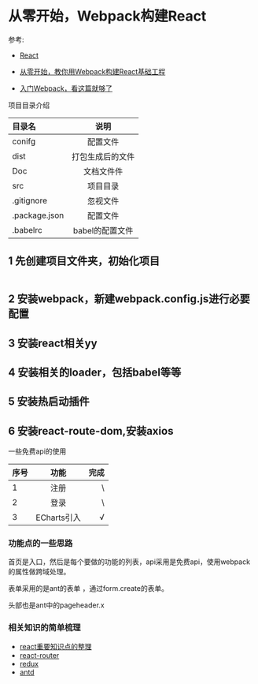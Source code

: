 
# 从零开始，Webpack构建React

参考:

- [React](https://react.docschina.org/)

- [从零开始，教你用Webpack构建React基础工程](https://www.jianshu.com/p/4df92c335617/)

- [入门Webpack，看这篇就够了](https://www.jianshu.com/p/42e11515c10f)

项目目录介绍

|目录名|说明|
|:---|:---:|
|conifg|配置文件|
|dist|打包生成后的文件|
|Doc|文档文件件|
|src|项目目录|
|.gitignore|忽视文件|
|.package.json|配置文件|
|.babelrc|babel的配置文件|

## 1 先创建项目文件夹，初始化项目

```npm init
```

## 2 安装webpack，新建webpack.config.js进行必要配置

## 3 安装react相关yy

## 4 安装相关的loader，包括babel等等

## 5 安装热启动插件

## 6 安装react-route-dom,安装axios

一些免费api的使用

序号|功能|完成
---|:--:|---:
1|注册|\
2|登录|\
3|ECharts引入|√

### 功能点的一些思路

首页是入口，然后是每个要做的功能的列表，api采用是免费api，使用webpack的属性做跨域处理。

表单采用的是ant的表单 ，通过form.create的表单。

头部也是ant中的pageheader.x

### 相关知识的简单梳理

- [react重要知识点的整理](/Doc/react.md)
- [react-router](/Doc/react-router.md)
- [redux](/Doc/redux.md)
- [antd](/Doc/antd.md)
